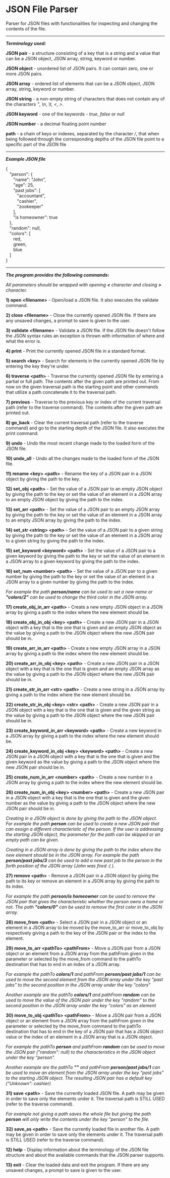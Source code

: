 # JSON File Parser

Parser for JSON files with functionalities for inspecting and changing the contents of the file.

---

***Terminology used:***

**JSON pair** - a structure consisting of a key that is a string and a value that can be a JSON
object, JSON array, string, keyword or number.

**JSON object** - unordered list of JSON pairs. It can contain zero, one or more JSON pairs.

**JSON array** - ordered list of elements that can be a JSON object, JSON array, string, keyword or number.

**JSON string** - a non-empty string of characters that does not contain any of the characters
*"*, *\n*, *\t*, *<*, *>*.

**JSON keyword** - one of the keywords - *true*, *false* or *null*

**JSON number** - a decimal floating point number

**path** - a chain of keys or indexes, separated by the character */*, that when being followed through 
the corresponding depths of the JSON file point to a specific part of the JSON file

---

***Example JSON file***

{<br/>
&nbsp;&nbsp;&nbsp;"person": {<br/>
&nbsp;&nbsp;&nbsp;&nbsp;&nbsp;&nbsp;"name": "John",<br/>
&nbsp;&nbsp;&nbsp;&nbsp;&nbsp;&nbsp;"age": 25,<br/>
&nbsp;&nbsp;&nbsp;&nbsp;&nbsp;&nbsp;"past jobs": [<br/>
&nbsp;&nbsp;&nbsp;&nbsp;&nbsp;&nbsp;&nbsp;&nbsp;&nbsp;"accountant",<br/>
&nbsp;&nbsp;&nbsp;&nbsp;&nbsp;&nbsp;&nbsp;&nbsp;&nbsp;"cashier",<br/>
&nbsp;&nbsp;&nbsp;&nbsp;&nbsp;&nbsp;&nbsp;&nbsp;&nbsp;"zookeeper"<br/>
&nbsp;&nbsp;&nbsp;&nbsp;&nbsp;&nbsp;],<br/>
&nbsp;&nbsp;&nbsp;&nbsp;&nbsp;&nbsp;"is homeowner": true<br/>
&nbsp;&nbsp;&nbsp;},<br/>
&nbsp;&nbsp;&nbsp;"random": null,<br/>
&nbsp;&nbsp;&nbsp;"colors": [<br/>
&nbsp;&nbsp;&nbsp;&nbsp;&nbsp;&nbsp;red,<br/>
&nbsp;&nbsp;&nbsp;&nbsp;&nbsp;&nbsp;green,<br/>
&nbsp;&nbsp;&nbsp;&nbsp;&nbsp;&nbsp;blue<br/>
&nbsp;&nbsp;&nbsp;]<br/>
}<br/>

---

***The program provides the following commands:***

*All parameters should be wrapped with opening **<** character and closing **>** character.*


**1) open &lt;filename&gt;** - Open/load a JSON file. It also executes the validate command.

**2) close &lt;filename&gt;** - Close the currently opened JSON file.
If there are any unsaved changes, a prompt to save is given to the user.

**3) validate &lt;filename&gt;** - Validate a JSON file. If the JSON file doesn't follow the JSON
syntax rules an exception is thrown with information of where and what the error is.


**4) print** - Print the currently opened JSON file in a standard format.

**5) search &lt;key&gt;** - Search for elements in the currently opened JSON file by entering the key
they're under.


**6) traverse &lt;path&gt;** - Traverse the currently opened JSON file by entering a partial or full path. 
The contents after the given path are printed out. From now on the given traversal path is the
starting point and other commands that utilize a path concatenate it to the traversal path.

**7) previous** - Traverse to the previous key or index of the current traversal path
(refer to the traverse command). The contents after the given path are printed out.

**8) go_back** - Clear the current traversal path (refer to the traverse command)
and go to the starting depth of the JSON file. It also executes the print command.


**9) undo** - Undo the most recent change made to the loaded form of the JSON file.

**10) undo_all** - Undo all the changes made to the loaded form of the JSON file.


**11) rename &lt;key&gt; &lt;path&gt;** - Rename the key of a JSON pair in a JSON object by giving the path
to the key.


**12) set_obj &lt;path&gt;** - Set the value of a JSON pair to an empty JSON object by giving the path to the key 
or set the value of an element in a JSON array to an empty JSON object by giving the path to the index.

**13) set_arr &lt;path&gt;** - Set the value of a JSON pair to an empty JSON array by giving the path to the key 
or set the value of an element in a JSON array to an empty JSON array by giving the path to the index.

**14) set_str &lt;string&gt; &lt;path&gt;** - Set the value of a JSON pair to a given string by giving the path to the key 
or set the value of an element in a JSON array to a given string by giving the path to the index.

**15) set_keyword &lt;keyword&gt; &lt;path&gt;** - Set the value of a JSON pair to a given keyword by giving the path to the key 
or set the value of an element in a JSON array to a given keyword by giving the path to the index.

**16) set_num &lt;number> &lt;path&gt;** - Set the value of a JSON pair to a given number by giving the path to the key 
or set the value of an element in a JSON array to a given number by giving the path to the index.

*For example the path **person/name** can be used to set a new name or **"colors/2"** can be used to change
the third color in the JSON array.*


**17) create_obj_in_arr &lt;path&gt;** - Create a new empty JSON object in a JSON array by giving a path to the index
where the new element should be.

**18) create_obj_in_obj &lt;key&gt; &lt;path&gt;** - Create a new JSON pair in a JSON object with a key that is the one that is given
and an empty JSON object as the value by giving a path to the JSON object where the new JSON pair should be in.

**19) create_arr_in_arr &lt;path&gt;** - Create a new empty JSON array in a JSON array by giving a path to the index
where the new element should be.

**20) create_arr_in_obj &lt;key&gt; &lt;path&gt;** - Create a new JSON pair in a JSON object with a key that is the one that is given
and an empty JSON array as the value by giving a path to the JSON object where the new JSON pair should be in.

**21) create_str_in_arr &lt;str&gt; &lt;path&gt;** - Create a new string in a JSON array by giving a path to the index
where the new element should be.

**22) create_str_in_obj &lt;key&gt; &lt;str&gt; &lt;path&gt;** - Create a new JSON pair in a JSON object with a key that is the one that is given
and the given string as the value by giving a path to the JSON object where the new JSON pair should be in.

**23) create_keyword_in_arr &lt;keyword&gt; &lt;path&gt;** - Create a new keyword in a JSON array by giving a path to the index
where the new element should be.

**24) create_keyword_in_obj &lt;key&gt; &lt;keyword&gt; &lt;path&gt;** - Create a new JSON pair in a JSON object with a key that is the one that is given
and the given keyword as the value by giving a path to the JSON object where the new JSON pair should be in.

**25) create_num_in_arr &lt;number&gt; &lt;path&gt;** - Create a new number in a JSON array by giving a path to the index
where the new element should be.

**26) create_num_in_obj &lt;key&gt; &lt;number&gt; &lt;path&gt;** - Create a new JSON pair in a JSON object with a key that is the one that is given
and the given number as the value by giving a path to the JSON object where the new JSON pair should be in.

*Creating in a JSON object is done by giving the path to the JSON object. For example the path **person** can be used to
create a new JSON pair that can assign a different characteristic of the person.
If the user is addressing the starting JSON object, the parameter for the path can be skipped or an empty path can be given.*

*Creating in a JSON array is done by giving the path to the index where the new element should be in the JSON array.
For example the path **person/past jobs/3** can be used to add a new past job to the person in the forth position of the JSON array
(John was fired :( ).*


**27) remove &lt;path&gt;** - Remove a JSON pair in a JSON object by giving the path to its key or 
remove an element in a JSON array by giving the path to its index. 

*For example the path **person/is homeowner** can be used to remove the JSON pair that gives the characteristic whether
the person owns a home or not. The path **"colors/0"** can be used to remove the first color in the JSON array.*


**28) move_from &lt;path&gt;** - Select a JSON pair in a JSON object or an element in a JSON array to be moved
by the move_to_arr or move_to_obj by respectively giving a path to the key of the JSON pair or the index to the element.

**29) move_to_arr &lt;pathTo&gt; &lt;pathFrom&gt;** - Move a JSON pair from a JSON object or an element from a JSON array from the
pathFrom given in the parameter or selected by the move_from command to the pathTo destination that has to end in an index
of a JSON array.

*For example the pathTo **colors/1** and pathFrom **person/past jobs/1** can be used to move the second element from the
JSON array under the key "past jobs" to the second position in the JSON array under the key "colors"*

*Another example are the pathTo **colors/1** and pathFrom **random** can be used to move the value of the JSON pair under
the key "random" to the second position in the JSON array under the key "colors" as an element*


**30) move_to_obj &lt;pathTo&gt; &lt;pathFrom&gt;** - Move a JSON pair from a JSON object or an element from a JSON array from the
pathFrom given in the parameter or selected by the move_from command to the pathTo destination that has to end in the key
of a JSON pair that has a JSON object value or the index of an element in a JSON array that is a JSON object. 

*For example the pathTo **person** and pathFrom **random** can be used to move the JSON pair ("random": null)
to the characteristics in the JSON object under the key "person".*

*Another example are the pathTo **""** and pathFrom **person/past jobs/1** can be used to move an element from the
JSON array under the key "past jobs" to the starting JSON object. The resulting JSON pair has a default key
("Unknown": cashier)*


**31) save &lt;path&gt;** - Save the currently loaded JSON file. A path may be given in order to save only the
elements under it. The traversal path is STILL USED (refer to the traverse command).

*For example not giving a path saves the whole file but giving the path **person** 
will only write the contents under the key "person" to the file.*

**32) save_as &lt;path&gt;** - Save the currently loaded file in another file. A path may be given in order
to save only the elements under it. The traversal path is STILL USED (refer to the traverse command).


**12) help** - Display information about the terminology of the JSON file structure and about the available
commands that the JSON parser supports.

**13) exit** - Clear the loaded data and exit the program.
If there are any unsaved changes, a prompt to save is given to the user.
